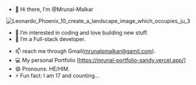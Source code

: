 - 👋 Hi there, I’m @Mrunal-Malkar

![Leonardo_Phoenix_10_create_a_landscape_image_which_occupies_ju_3](https://github.com/user-attachments/assets/c3c67b8d-5301-41dc-ab89-905d962d7dd2)

- 👀 I’m interested in coding and love building new stuff.
- 🌱 I’m a Full-stack developer.
<!--- 💞️ I’m looking to collaborate on --->
- 📫 reach me through Gmail(mrunalpmalkar@gamil.com).
- 💻 My personal Portfolio [https://mrunal-portfolio-sandy.vercel.app/]
- 😄 Pronouns: HE/HIM.
- ⚡ Fun fact: I am 17 and counting...

<!---
Mrunal-Malkar/Mrunal-Malkar is a ✨ special ✨ repository because its `README.md` (this file) appears on your GitHub profile.
You can click the Preview link to take a look at your changes.
--->
